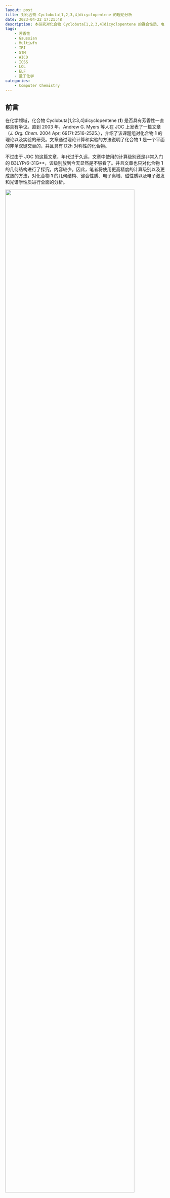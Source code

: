 ```yaml
---
layout: post
title: 对化合物 Cyclobuta[1,2,3,4]dicyclopentene 的理论分析
date: 2023-04-22 17:21:48
description: 本研究对化合物 Cyclobuta[1,2,3,4]dicyclopentene 的键合性质、电子离域、芳香性和光谱学性质进行了详细的理论分析。
tags: 
	- 芳香性
	- Gaussian
	- Multiwfn
	- IRI
	- STM
	- AICD
	- ICSS
	- LOL
	- ELF
	- 量子化学
categories: 
	- Computer Chemistry
---
```


## 前言

在化学领域，化合物 Cyclobuta[1,2:3,4]dicyclopentene (**1**) 是否具有芳香性一直都具有争议。直到 2003 年，Andrew G. Myers 等人在 JOC 上发表了一篇文章（*J. Org. Chem.* 2004 Apr; 69(7):2516-2525.），介绍了该课题组对化合物 **1** 的理论以及实验的研究。文章通过理论计算和实验的方法说明了化合物 **1** 是一个平面的非单双键交替的，并且具有 D2h 对称性的化合物。

不过由于 JOC 的这篇文章，年代过于久远，文章中使用的计算级别还是非常入门的 B3LYP/6-31G\*\*，该级别放到今天显然是不够看了。并且文章也只对化合物 **1** 的几何结构进行了探究，内容较少。因此，笔者将使用更高精度的计算级别以及更成熟的方法，对化合物 **1** 的几何结构、键合性质、电子离域、磁性质以及电子激发和光谱学性质进行全面的分析。

<img src="1.png" height="90%" width="90%">

## 计算细节

本文的所有计算结果都是通过 Fedora Linux 下的 Gaussian 16 A03 AVX2 计算得到的。如果不另加说明，本文中所有的计算结果都是在气相下，使用 wB97XD 交换相关泛函以及 def-TZVP 基组计算得到的。相比于 Andrew G. Myers 在文章中使用的 B3LYP/6-31G\*\* 更加合理和精确。所有的初始结构都是按照 Lewis 结构式创建并优化，所有讨论的结构都是没有虚频的极小值结构。

电流诱导密度的各向异性（ACID）是由同名的 ACID 程序根据 Gaussian 16 的输出文件实现的，由 POV-Ray 渲染得到。同时，也根据 Gaussian 16 生成的格点数据进行了磁感应电流（GIMIC）的分析，并通过 ParaView 实现可视化。其他电子结构分析和光谱学性质都是使用波函数分析程序 [Multiwfn 3.8(dev)](http://sobereva.com/multiwfn/) 进行的。本文中提到的各种轨道和实空间函数的等值面图均是根据 Multiwfn 导出的格点文件，并使用 VMD 软件进行渲染得到。


## 结果和讨论

### 几何结构

Andrew G. Myers 等人在 *J. Org. Chem.* 2004 Apr; 69(7):2516-2525. 中提到，他们通过对比低温核磁共振实验和理论计算的结果，证实了化合物 **1** 是具有 D2h 对称性的平面结构。

本文同样对其分子结构进行了理论上的分析，通过在气相下对化合物 **1** 进行几何优化和振动分析，得到的基态的几何结构如下图所示。同时，笔者也把优化后的键长在图中标注出来了。可以发现化合物 **1** 不仅是一个平面的分子，并且其成键方式并不是经典的单双键交替。这和 Andrew G. Myers 等人的研究相符合。

<img src="2.png" height="60%" width="60%">


### 成键特征

Multiwfn 程序可以很方便的考察分子的 Mayer、Fuzzy 和 Laplacian 键级。本文计算并绘制了化合物 1 随着键序号变化的 Mayer、Fuzzy 和 Laplacian 键级图，计算结果如下图所示，左图中标明了具体考察的键的序号。Mayer 键级是最常用的键级，其与形式键级在数值上很接近。Fuzzy 键级是模糊键级和 Mayer 键级的物理本质类似。Laplacian 键级的大小和形式键级接近，并且可以体现体现键的强度。1 ~ 4 号键的三种键级相差都不大，而 5 号键的 Mayer 键级却意外的小，其中原因不得而知。从 Fuzzy 和 Laplacian 键级可以看出，2、3、5号键的键级都处于 1.0 ~ 2.0 之间，说明它们并不是单纯的碳碳单键或双键，这必定是因为 pi 电子离域导致的。而 4 号键由于不处于离域路径上（可以在下文 LOL-pi 中清晰的看到），所以键级接近于 1，是一个典型的碳碳单键。

<img src="3.png" height="75%" width="75%">

Multiwfn 程序还提供了模拟扫描隧道显微镜图像（STM）的功能，因此本文也对化合物 **1** 模拟了 STM 图。绘制采用常高模式，对分子平面上方 0.7 埃的平面进行绘制，使用 -5.0 V 的偏压，结果如下图所示。从 STM 图可以看出，相对于比较长的碳碳键，在较短的碳碳键上方有明显更丰富的 pi 电子，由此导致隧道电流更大、相应区域在图上显得较亮。

<img src="4.png" height="50%" width="50%">

与此同时，本文也利用 Multiwfn 绘制了 pi 电子的相互作用区域指示函数（IRI-pi）的等值面图和填色图，如下图所示。IRI-pi 是一个直观且有用的实空间表示工具，能够揭示化学键的存在和种类以及原子或分子片段之间的弱相互作用。IRI-pi 等值面图上越蓝的区域 pi 电子密度越大，暗示 pi 作用越强，越绿则pi电子密度越小，暗示pi作用越弱。因此通过颜色可以明确、直观地对不同作用区域的 pi 作用强度进行区分。于此同时由于键上下方分别各有一块等值面，则说明是单重 pi 作用，可见化合物 **1** 确实是存在 pi 离域的。

<img src="5.png" height="80%" width="80%">


### 电子离域性分析

电子定域函数（ELF）是极为重要的衡量电子定域性和离域性的三维函数，而 ELF-pi 对于考察芳香性十分有价值，有机体系的芳香性也都是因为 pi 电子多中心离域而产生的。化合物 **1** 的 ELF-pi 的等值面图如下图 **(a)** 所示。可以看见，当等值面为 0.8 时，在环中间的地方恰好要分开，所以其二分点应该就在 0.8 左右。*Chem.Rev.*, 105, 3911(2005) 中指出 ELF-pi 大于 0.7 的体系可以算作是有 pi 芳香性的，在 0.11 ~ 0.35 可以算是有 pi 反芳香性的。

与此同时，本文还考察了分子的定域化轨道定位函数（LOL），和 ELF 类似，也可以通过 LOL-pi 来考察分子 pi 电子的离域特征。笔者绘制了在分子上方 0.5 埃处的 LOL-pi 平面填色图，同时也绘制了等值面 0.5 时的 LOL-pi 等值面图，如下图 **(b)** 所示。由图可以清晰的观察到化合物 **1** 的 pi 电子在整个大环上的离域路径。充分证明了在大环上存在离域路径，是具有芳香性质的有力证据。

<img src="6.png" height="90%" width="90%">

### 对外磁场的响应

由于化合物 **1** 大环上有 10 个 pi 电子，满足休克尔芳香性的判断规则之一，但是其并不是一个典型的单环体系。所以其到底具不具有芳香性，符不符合休克尔规则，领域内一直都有不同的声音。由于芳香性分子在外磁场中有独特的性质，所以本文对该分子在外磁场中的行为进行了考察。

ACID 图可以体现外加磁场时感生电流出现的主要区域和方向。本文分别计算并绘制了全部电子、pi 电子、sigma 电子的 AICD 图，计算的级别为 B97-2/def2-TZVP。各个体系的 AICD 图如下图中 **(a)** 所示，外磁场由上垂直于体系平面朝下施加。为了看得清楚，文中根据 AICD 程序绘制出的描述电流方向的小箭头，把电流主要形成的路径和方向用粉色更明确地标注了。同时，本文也使用 GIMIC 程序计算了磁感应电流密度图，作为 AICD 图的补充，计算级别同样也是 B97-2/def2-TZVP，计算结果如下图 **(b)** 所示。AICD-all 和 GIMIC 图都体现了化合物 1 在外磁场的作用下，产生了 diatropic 环电流。而 AICD-pi 图则进一步标明了，这种环电流是因为 pi 电子在环内离域造成的。

与此同时，本文还在 B97-2/def2-SVP 的级别下计算了化合物 **1** 的 ICSS，并绘制了化合物 **1** 的 ICSS\_zz 等值面切面图，如下图 **(c)** 所示。ICSS\_zz 图体现的是体系对三维空间各个位置在 Z 方向（垂直于环方向）打来的外磁场的屏蔽情况。在某处外磁场如果被屏蔽（削弱），则此处 ICSS\_zz 为正，如果被去屏蔽（加强），则 ICSS\_zz 为负。具有芳香性的环的共性是在环内 ICSS\_zz 为正而在环外为负，这也是磁感生环电流的方向所导致的必然现象。根据下图 (c) 所示，化合物 1 的环外的 ICSS\_zz 为负值，处于去屏蔽区；而环内的 ICSS\_zz 为正值，处于屏蔽区，这是该分子具有芳香性的有力证据。

<img src="7.png" height="90%" width="90%">

不管是 AICD、GIMIC 还是 ICSS\_zz，所有计算结果都表明，化合物 **1** 具备成为芳香性分子的潜力。但是这还需要依赖具体的实验结果。不过很显然，如今的计算方法和精度都比 20 年前要好很多了。只要计算的方式正确，我相信理论计算的结论可以预测实验的结果。

### 光谱特征

为了更加清晰的了解化合物 **1**， 笔者同时也绘制了它的红外、紫外、拉曼以及 NMR 图。由于实验测定的各类光谱都是在氯仿或其他溶剂下进行测定的。因此，计算化合物 **1** 的红外、紫外、拉曼以及 NMR 图都是在氯仿的隐式溶剂模型下进行的。

计算 NMR 是在氯仿的环境下，使用 revTPSS 泛函结合 pcSseg-1 基组进行计算。计算的结果如下图所示，笔者同时计算了 H 谱和 C 谱。从 NMR 图中可以发现，化合物 **1** 仅只有两种不同化学环境的 H，有三种不同化学环境的 C，这和前文中提到的几何结构有着很大的关系。在 H 谱中，有两个 H 的化学位移在 8.6 ppm 左右，另外四个 H 的化学位移则在 6.7 ppm 附近。这或许和化合物 **1** 的特殊的磁性质存在一定的联系。

<img src="8.png" height="90%" width="90%">

本文还对化合物 1 的红外以及拉曼光谱进行了绘制，计算同样也在氯仿的隐式溶剂模型下进行计算，计算级别同样为 wB97XD/def-TZVP，计算得到的红外和拉曼光谱如下图所示。

## 总结

本文主要参考了 Sob 老师的博文：

- [深入揭示18碳环的重要衍生物 C18-(CO)n 的电子结构和光学特性](http://sobereva.com/640)
- [不寻常的环[18]碳前驱体 C18Br6 的电子结构和芳香性](http://sobereva.com/664)
- [Multiwfn 支持的分析化学键的方法一览](http://sobereva.com/471)
- [使用 IRI 方法图形化考察化学体系中的化学键和弱相互作用](http://sobereva.com/598)
- [使用 Multiwfn 模拟扫描隧道显微镜 (STM) 图像](http://sobereva.com/549) 
- [在 Multiwfn 中单独考察 pi 电子结构特征](http://sobereva.com/432)
- [衡量芳香性的方法以及在 Multiwfn 中的计算](http://sobereva.com/176)
- [使用 AICD 2.0 绘制磁感应电流图](http://sobereva.com/294)
- [考察分子磁感生电流的程序 GIMIC 2.0 的使用](http://sobereva.com/491)
- [通过 Multiwfn 绘制等化学屏蔽表面 (ICSS) 研究芳香性](http://sobereva.com/216)
- [使用Multiwfn绘制红外、拉曼、UV-Vis、ECD、VCD 和 ROA 光谱图](http://sobereva.com/224)
- [使用 Multiwfn 绘制 NMR 谱](http://sobereva.com/565)